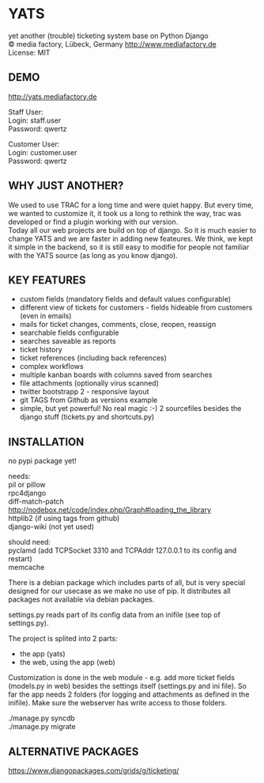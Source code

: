 YATS
====

yet another (trouble) ticketing system base on Python Django  
&copy; media factory, Lübeck, Germany http://www.mediafactory.de  
License: MIT

DEMO
-----
http://yats.mediafactory.de

Staff User:  
Login: staff.user  
Password: qwertz  

Customer User:  
Login: customer.user  
Password: qwertz  

WHY JUST ANOTHER?
-----
We used to use TRAC for a long time and were quiet happy. But every time, we wanted to customize it, it took us a long to rethink the way, trac was developed or find a plugin working with our version.  
Today all our web projects are build on top of django. So it is much easier to change YATS and we are faster in adding new feateures. We think, we kept it simple in the backend, so it is still easy to modifie for people not familiar with the YATS source (as long as you know django).

KEY FEATURES
-----
- custom fields (mandatory fields and default values configurable)
- different view of tickets for customers - fields hideable from customers (even in emails)
- mails for ticket changes, comments, close, reopen, reassign
- searchable fields configurable
- searches saveable as reports
- ticket history
- ticket references (including back references)
- complex workflows
- multiple kanban boards with columns saved from searches
- file attachments (optionally virus scanned)
- twitter bootstrapp 2 - responsive layout
- git TAGS from Github as versions example
- simple, but yet powerful! No real magic :-) 2 sourcefiles besides the django stuff (tickets.py and shortcuts.py)

INSTALLATION
-----
no pypi package yet!

needs:  
pil or pillow  
rpc4django  
diff-match-patch  
http://nodebox.net/code/index.php/Graph#loading_the_library  
httplib2 (if using tags from github)    
django-wiki (not yet used)  

should need:  
pyclamd (add TCPSocket 3310 and TCPAddr 127.0.0.1 to its config and restart)  
memcache  

There is a debian package which includes parts of all, but is very special designed for our usecase as we make no use of pip. It distributes all packages not available via debian packages.

settings.py reads part of its config data from an inifile (see top of settings.py).

The project is splited into 2 parts:
- the app (yats)
- the web, using the app (web)

Customization is done in the web module - e.g. add more ticket fields (models.py in web) besides the settings itself (settings.py and ini file).
So far the app needs 2 folders (for logging and attachments as defined in the inifile). Make sure the webserver has write access to those folders.
  
./manage.py syncdb  
./manage.py migrate  

ALTERNATIVE PACKAGES
-----
https://www.djangopackages.com/grids/g/ticketing/
